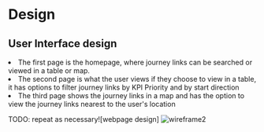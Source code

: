 # Design

## User Interface design
<li>The first page is the homepage, where journey links can be searched or viewed in a table or map.</li><li>The second page is what the user views if they choose to view in a table, it has options to filter journey links by KPI Priority and by start direction</li><li>The third page shows the journey links in a map and has the option to view the journey links nearest to the user's location</li>


TODO: repeat as necessary![webpage design]
![wireframe2](https://github.com/ZainabMB/ZainabMB.github.io/assets/148768903/9ed23c85-5659-4a38-8f26-8f92c83c29b6)
